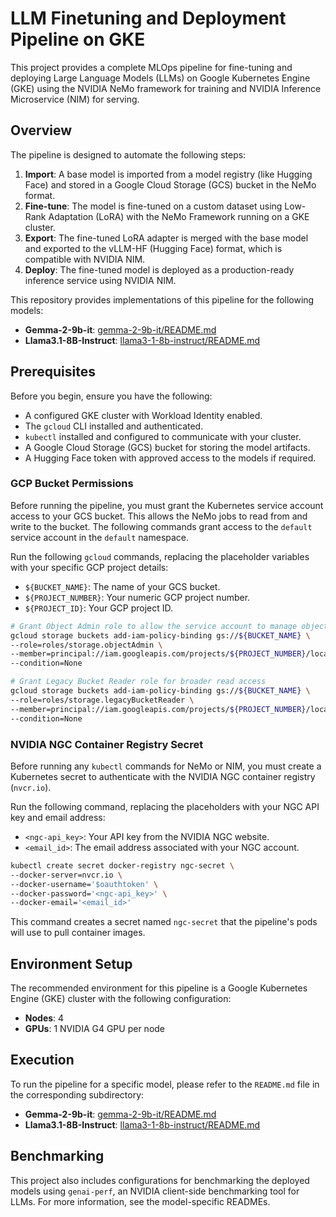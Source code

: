 # LLM Finetuning and Deployment Pipeline on GKE

This project provides a complete MLOps pipeline for fine-tuning and deploying Large Language Models (LLMs) on Google Kubernetes Engine (GKE) using the NVIDIA NeMo framework for training and NVIDIA Inference Microservice (NIM) for serving.

## Overview

The pipeline is designed to automate the following steps:

1.  **Import**: A base model is imported from a model registry (like Hugging Face) and stored in a Google Cloud Storage (GCS) bucket in the NeMo format.
2.  **Fine-tune**: The model is fine-tuned on a custom dataset using Low-Rank Adaptation (LoRA) with the NeMo Framework running on a GKE cluster.
3.  **Export**: The fine-tuned LoRA adapter is merged with the base model and exported to the vLLM-HF (Hugging Face) format, which is compatible with NVIDIA NIM.
4.  **Deploy**: The fine-tuned model is deployed as a production-ready inference service using NVIDIA NIM.

This repository provides implementations of this pipeline for the following models:

*   **Gemma-2-9b-it**: [gemma-2-9b-it/README.md](./gemma-2-9b-it/README.md)
*   **Llama3.1-8B-Instruct**: [llama3-1-8b-instruct/README.md](./llama3-1-8b-instruct/README.md)

## Prerequisites

Before you begin, ensure you have the following:

*   A configured GKE cluster with Workload Identity enabled.
*   The `gcloud` CLI installed and authenticated.
*   `kubectl` installed and configured to communicate with your cluster.
*   A Google Cloud Storage (GCS) bucket for storing the model artifacts.
*   A Hugging Face token with approved access to the models if required.

### GCP Bucket Permissions

Before running the pipeline, you must grant the Kubernetes service account access to your GCS bucket. This allows the NeMo jobs to read from and write to the bucket. The following commands grant access to the `default` service account in the `default` namespace.

Run the following `gcloud` commands, replacing the placeholder variables with your specific GCP project details:

*   `${BUCKET_NAME}`: The name of your GCS bucket.
*   `${PROJECT_NUMBER}`: Your numeric GCP project number.
*   `${PROJECT_ID}`: Your GCP project ID.

```bash
# Grant Object Admin role to allow the service account to manage objects in your bucket
gcloud storage buckets add-iam-policy-binding gs://${BUCKET_NAME} \
--role=roles/storage.objectAdmin \
--member=principal://iam.googleapis.com/projects/${PROJECT_NUMBER}/locations/global/workloadIdentityPools/${PROJECT_ID}.svc.id.goog/subject/ns/default/sa/default \
--condition=None

# Grant Legacy Bucket Reader role for broader read access
gcloud storage buckets add-iam-policy-binding gs://${BUCKET_NAME} \
--role=roles/storage.legacyBucketReader \
--member=principal://iam.googleapis.com/projects/${PROJECT_NUMBER}/locations/global/workloadIdentityPools/${PROJECT_ID}.svc.id.goog/subject/ns/default/sa/default \
--condition=None
```

### NVIDIA NGC Container Registry Secret

Before running any `kubectl` commands for NeMo or NIM, you must create a Kubernetes secret to authenticate with the NVIDIA NGC container registry (`nvcr.io`).

Run the following command, replacing the placeholders with your NGC API key and email address:

*   `<ngc-api_key>`: Your API key from the NVIDIA NGC website.
*   `<email_id>`: The email address associated with your NGC account.

```bash
kubectl create secret docker-registry ngc-secret \
--docker-server=nvcr.io \
--docker-username='$oauthtoken' \
--docker-password='<ngc-api_key>' \
--docker-email='<email_id>'
```

This command creates a secret named `ngc-secret` that the pipeline's pods will use to pull container images.

## Environment Setup

The recommended environment for this pipeline is a Google Kubernetes Engine (GKE) cluster with the following configuration:

*   **Nodes**: 4
*   **GPUs**: 1 NVIDIA G4 GPU per node

## Execution

To run the pipeline for a specific model, please refer to the `README.md` file in the corresponding subdirectory:

*   **Gemma-2-9b-it**: [gemma-2-9b-it/README.md](./gemma-2-9b-it/README.md)
*   **Llama3.1-8B-Instruct**: [llama3-1-8b-instruct/README.md](./llama3-1-8b-instruct/README.md)

## Benchmarking

This project also includes configurations for benchmarking the deployed models using `genai-perf`, an NVIDIA client-side benchmarking tool for LLMs. For more information, see the model-specific READMEs.

```